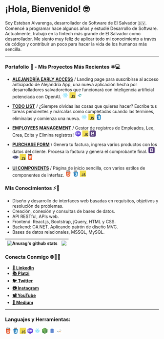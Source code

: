# ¡Hola, Bienvenido! 🤓
Soy Esteban Alvarenga, desarrollador de Software de El Salvador 🇸🇻. Comencé a programar hace algunos años y estudié Desarrollo de Software. Actualmente, trabajo en la fintech más grande de El Salvador como desarrollador. Me siento muy feliz de aplicar todo mi conocimiento a través de código y contribuir un poco para hacer la vida de los humanos más sencilla.
<!--I'm Esteban Alvarenga, Web Developer from El Salvador 🇸🇻. I started to programming a few years ago and I studied Software Development. Currently, learning new technologies and development projects for my portfolio. I'm very happy to apply all my knowledge through code and change the world a little bit. -->
<hr>

### Portafolio 💼 - Mis Proyectos Más Recientes ⚛️💻

- [**ALEJANDRÍA EARLY ACCESS**](https://alexandreya.com/) / Landing page para suscribirse al acceso anticipado de Alejandría App, una nueva aplicación hecha por desarrolladores salvadoreños que funcionará con inteligencia artificial potenciada con OpenAI. <code><img height="20" alt="react" src="https://raw.githubusercontent.com/github/explore/80688e429a7d4ef2fca1e82350fe8e3517d3494d/topics/react/react.png"></code>
<code><img height="20" alt="javascript" src="https://raw.githubusercontent.com/github/explore/80688e429a7d4ef2fca1e82350fe8e3517d3494d/topics/javascript/javascript.png"></code> <code><img height="20" alt="tailwind" src="https://raw.githubusercontent.com/github/explore/80688e429a7d4ef2fca1e82350fe8e3517d3494d/topics/tailwind/tailwind.png"></code>
<!-- ¿Always forget things you want to do? Write your to-do's and mark as completed when you finalize, delete it and start a new. -->

- [**TODO LIST**](https://alvarenga144.github.io/TodoList-Reactjs18/) / ¿Siempre olvidas las cosas que quieres hacer? Escribe tus tareas pendientes y márcalas como completadas cuando las termines, elimínalas y comienza una nueva. <code><img height="20" alt="html" src="https://raw.githubusercontent.com/github/explore/80688e429a7d4ef2fca1e82350fe8e3517d3494d/topics/react/react.png"></code>
<code><img height="20" alt="javascript" src="https://raw.githubusercontent.com/github/explore/80688e429a7d4ef2fca1e82350fe8e3517d3494d/topics/javascript/javascript.png"></code>
<code><img height="20" alt="css" src="https://raw.githubusercontent.com/github/explore/80688e429a7d4ef2fca1e82350fe8e3517d3494d/topics/css/css.png"></code>
<!-- ¿Always forget things you want to do? Write your to-do's and mark as completed when you finalize, delete it and start a new. -->

- [**EMPLOYEES MANAGEMENT**](https://github.com/Alvarenga144/CRUD_SERFTEST_ASP.NET7) / Gestor de registros de Empleados, Lee, Crea, Edita y Elimina registros! <code><img height="20" alt="html" src="https://raw.githubusercontent.com/github/explore/80688e429a7d4ef2fca1e82350fe8e3517d3494d/topics/csharp/csharp.png"></code>
<code><img height="20" alt="javascript" src="https://raw.githubusercontent.com/github/explore/80688e429a7d4ef2fca1e82350fe8e3517d3494d/topics/javascript/javascript.png"></code>
<code><img height="20" alt="css" src="https://raw.githubusercontent.com/github/explore/80688e429a7d4ef2fca1e82350fe8e3517d3494d/topics/bootstrap/bootstrap.png"></code>

- [**PURCHASE FORM**](https://github.com/Alvarenga144/Purchase-Form) / Genera tu factura, ingresa varios productos con los datos del cliente. Procesa la factura y genera el comprobante final. <code><img height="20" alt="css" src="https://raw.githubusercontent.com/github/explore/80688e429a7d4ef2fca1e82350fe8e3517d3494d/topics/bootstrap/bootstrap.png"></code>
<code><img height="20" alt="css" src="https://raw.githubusercontent.com/github/explore/80688e429a7d4ef2fca1e82350fe8e3517d3494d/topics/php/php.png"></code>
<code><img height="20" alt="javascript" src="https://raw.githubusercontent.com/github/explore/80688e429a7d4ef2fca1e82350fe8e3517d3494d/topics/javascript/javascript.png"></code>
<code><img height="20" alt="html" src="https://raw.githubusercontent.com/github/explore/80688e429a7d4ef2fca1e82350fe8e3517d3494d/topics/html/html.png"></code>
<!-- Make your bill, insert many products with a data about client. Process the bill and generate the final voucher. --> 

- [**UI COMPONENTS**](https://alvarenga144.github.io/UI-Components-Interfaces/) / Página de inicio sencilla, con varios estilos de componentes de interfaz. <code><img height="20" alt="html" src="https://raw.githubusercontent.com/github/explore/80688e429a7d4ef2fca1e82350fe8e3517d3494d/topics/html/html.png"></code>
<code><img height="20" alt="css" src="https://raw.githubusercontent.com/github/explore/80688e429a7d4ef2fca1e82350fe8e3517d3494d/topics/css/css.png"></code>
<code><img height="20" alt="javascript" src="https://raw.githubusercontent.com/github/explore/80688e429a7d4ef2fca1e82350fe8e3517d3494d/topics/javascript/javascript.png"></code>
<!-- Small home page, with a few different styles of components interfaces. --> 


### Mis Conocimientos ⚡️🚀 
- Diseño y desarrollo de interfaces web basadas en requisitos, objetivos y resolución de problemas.
- Creación, conexión y consultas de bases de datos.
- API RESTful, APIs web.
- Frontend: React.js, Bootstrap, jQuery, HTML y CSS.
- Backend: C#.NET. Aplicando patrón de diseño MVC.
- Bases de datos relacionales, MSSQL, MySQL.
<!--
- Design and development of web interfaces based on requirements, objectives and problem solving.
- Creation, connection and queries of databases.
- RESTful API, web APIs.
- Frontend with: React.js. HTML & CSS
- Backend with: PHP or Node.js. Applying MVC.
- Related Databases, MSSQL, MySQL and PostgreSQL.
-->

| <img align="center" src="https://github-readme-stats.vercel.app/api?username=Alvarenga144&show_icons=true&include_all_commits=true&theme=cobalt&hide_border=true" alt="Anurag's github stats" /> | <img align="center" src="https://github-readme-stats.vercel.app/api/top-langs/?username=Alvarenga144&layout=compact&theme=cobalt&hide_border=true" /> |
| ------------- | ------------- |

### Conecta Conmigo 🌐👨‍💻

- [**💼 LinkedIn**](https://linkedin.com/in/alvarenga144)
- [**📚 Platzi**](https://platzi.com/p/Alvarenga144/)
- [**🐦 Twitter**](https://twitter.com/alvarenga144)
- [**📷 Instagram**](https://instagram.com/alvarenga_144)
- [**📽️ YouTube**](https://www.youtube.com/channel/UCz4gfL2CMblINdp_CJ53oNQ)
- [**📰 Medium**](https://medium.com/@alvarenga144)


<hr>

<h3 align="left">Languajes y Herramientas:</h3>
<code><img height="20" alt="html" src="https://raw.githubusercontent.com/github/explore/80688e429a7d4ef2fca1e82350fe8e3517d3494d/topics/html/html.png"></code>
<code><img height="20" alt="css" src="https://raw.githubusercontent.com/github/explore/80688e429a7d4ef2fca1e82350fe8e3517d3494d/topics/css/css.png"></code>
<code><img height="20" alt="javascript" src="https://raw.githubusercontent.com/github/explore/80688e429a7d4ef2fca1e82350fe8e3517d3494d/topics/javascript/javascript.png"></code>
<code><img height="20" alt="html" src="https://raw.githubusercontent.com/github/explore/80688e429a7d4ef2fca1e82350fe8e3517d3494d/topics/csharp/csharp.png"></code>
<code><img height="20" alt="react" src="https://raw.githubusercontent.com/github/explore/80688e429a7d4ef2fca1e82350fe8e3517d3494d/topics/react/react.png"></code>
<code><img height="20" alt="nodejs" src="https://raw.githubusercontent.com/github/explore/5c058a388828bb5fde0bcafd4bc867b5bb3f26f3/topics/nodejs/nodejs.png"></code>
<code><img height="20" alt="sql" src="https://raw.githubusercontent.com/github/explore/80688e429a7d4ef2fca1e82350fe8e3517d3494d/topics/sql/sql.png"></code>
<code><img height="20" alt="mysql" src="https://raw.githubusercontent.com/github/explore/80688e429a7d4ef2fca1e82350fe8e3517d3494d/topics/mysql/mysql.png"></code>

<!--
<p align="left"> </a> <a href="https://www.w3schools.com/css/" target="_blank" rel="noreferrer"> <img src="https://raw.githubusercontent.com/devicons/devicon/master/icons/css3/css3-original-wordmark.svg" alt="css3" width="40" height="40"/> </a> <a href="https://expressjs.com" target="_blank" rel="noreferrer"> <img src="https://raw.githubusercontent.com/devicons/devicon/master/icons/express/express-original-wordmark.svg" alt="express" width="40" height="40"/> </a> <a href="https://git-scm.com/" target="_blank" rel="noreferrer"> <img src="https://www.vectorlogo.zone/logos/git-scm/git-scm-icon.svg" alt="git" width="40" height="40"/> </a> <a href="https://www.w3.org/html/" target="_blank" rel="noreferrer"> <img src="https://raw.githubusercontent.com/devicons/devicon/master/icons/html5/html5-original-wordmark.svg" alt="html5" width="40" height="40"/> </a> <a href="https://developer.mozilla.org/en-US/docs/Web/JavaScript" target="_blank" rel="noreferrer"> <img src="https://raw.githubusercontent.com/devicons/devicon/master/icons/javascript/javascript-original.svg" alt="javascript" width="40" height="40"/> </a> <a href="https://www.linux.org/" target="_blank" rel="noreferrer"> <img src="https://raw.githubusercontent.com/devicons/devicon/master/icons/linux/linux-original.svg" alt="linux" width="40" height="40"/> </a> <a href="https://mariadb.org/" target="_blank" rel="noreferrer"> <img src="https://www.vectorlogo.zone/logos/mariadb/mariadb-icon.svg" alt="mariadb" width="40" height="40"/> </a> <a href="https://www.microsoft.com/en-us/sql-server" target="_blank" rel="noreferrer"> <img src="https://www.svgrepo.com/show/303229/microsoft-sql-server-logo.svg" alt="mssql" width="40" height="40"/> </a> <a href="https://www.mysql.com/" target="_blank" rel="noreferrer"> <img src="https://raw.githubusercontent.com/devicons/devicon/master/icons/mysql/mysql-original-wordmark.svg" alt="mysql" width="40" height="40"/> </a> <a href="https://nodejs.org" target="_blank" rel="noreferrer"> <img src="https://raw.githubusercontent.com/devicons/devicon/master/icons/nodejs/nodejs-original-wordmark.svg" alt="nodejs" width="40" height="40"/> </a> <a href="https://www.postgresql.org" target="_blank" rel="noreferrer"> <img src="https://raw.githubusercontent.com/devicons/devicon/master/icons/postgresql/postgresql-original-wordmark.svg" alt="postgresql" width="40" height="40"/> </a> <a href="https://reactjs.org/" target="_blank" rel="noreferrer"> <img src="https://raw.githubusercontent.com/devicons/devicon/master/icons/react/react-original-wordmark.svg" alt="react" width="40" height="40"/> </a> <a href="https://www.typescriptlang.org/" target="_blank" rel="noreferrer"> <img src="https://raw.githubusercontent.com/devicons/devicon/master/icons/typescript/typescript-original.svg" alt="typescript" width="40" height="40"/> </a> </p>

### Experience 💼✅

- _November 2022 → January 2023 - 3 Months_ 📆: **Tech support → [Urbanica, Real State Development](http://www.urbanica.com.sv/)** <br> 
- _August 2021 → November 2021 - 4 Months_ 📆: **Tech support, TI Assistant → [Centro Escolar "Salarrué"](https://www.facebook.com/centroescolarsalarrue/?locale=es_LA)** <br>
- _April 2021 → May 2021 - 2 Months_ 📆: **Programming tutor → [ITCA-FEPADE](https://www.itca.edu.sv/)** <br>
-->


<!---
Alvarenga144/Alvarenga144 is a ✨ special ✨ repository because its `README.md` (this file) appears on your GitHub profile.
You can click the Preview link to take a look at your changes.
--->
